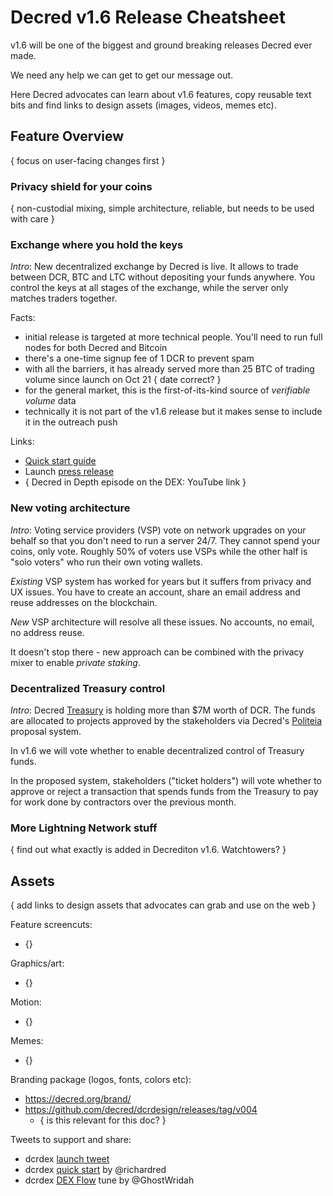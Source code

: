 # Decred v1.6 Release Cheatsheet

v1.6 will be one of the biggest and ground breaking releases Decred ever made.

We need any help we can get to get our message out.

Here Decred advocates can learn about v1.6 features, copy reusable text bits and find links to design assets (images, videos, memes etc).

## Feature Overview

{ focus on user-facing changes first }

### Privacy shield for your coins

{ non-custodial mixing, simple architecture, reliable, but needs to be used with care }

### Exchange where you hold the keys

_Intro_: New decentralized exchange by Decred is live. It allows to trade between DCR, BTC and LTC without depositing your funds anywhere. You control the keys at all stages of the exchange, while the server only matches traders together.

Facts:

- initial release is targeted at more technical people. You'll need to run full nodes for both Decred and Bitcoin
- there's a one-time signup fee of 1 DCR to prevent spam
- with all the barriers, it has already served more than 25 BTC of trading volume since launch on Oct 21 { date correct? }
- for the general market, this is the first-of-its-kind source of _verifiable volume_ data
- technically it is not part of the v1.6 release but it makes sense to include it in the outreach push

Links:

- [Quick start guide](https://medium.com/decred/how-to-get-on-dcrdex-mvp-816d713ec5c0)
- Launch [press release](https://www.prweb.com/releases/decred_announces_launch_of_dcrdex_first_exchange_with_no_trading_fees_seeks_to_disrupt_billion_dollar_crypto_exchange_market/prweb17487844.htm)
- { Decred in Depth episode on the DEX: YouTube link }

### New voting architecture

_Intro_: Voting service providers (VSP) vote on network upgrades on your behalf so that you don't need to run a server 24/7. They cannot spend your coins, only vote. Roughly 50% of voters use VSPs while the other half is "solo voters" who run their own voting wallets.

_Existing_ VSP system has worked for years but it suffers from privacy and UX issues. You have to create an account, share an email address and reuse addresses on the blockchain.

_New_ VSP architecture will resolve all these issues. No accounts, no email, no address reuse.

It doesn't stop there - new approach can be combined with the privacy mixer to enable _private staking_.

### Decentralized Treasury control

_Intro_: Decred [Treasury](https://explorer.dcrdata.org/address/Dcur2mcGjmENx4DhNqDctW5wJCVyT3Qeqkx?n=20&start=0&txntype=merged_debit) is holding more than $7M worth of DCR. The funds are allocated to projects approved by the stakeholders via Decred's [Politeia](https://proposals.decred.org/) proposal system.

In v1.6 we will vote whether to enable decentralized control of Treasury funds.

In the proposed system, stakeholders ("ticket holders") will vote whether to approve or reject a transaction that spends funds from the Treasury to pay for work done by contractors over the previous month.

### More Lightning Network stuff

{ find out what exactly is added in Decrediton v1.6. Watchtowers? }

## Assets

{ add links to design assets that advocates can grab and use on the web }

Feature screencuts:

- {}

Graphics/art:

- {}

Motion:

- {}

Memes:

- {}

Branding package (logos, fonts, colors etc):

- https://decred.org/brand/
- https://github.com/decred/dcrdesign/releases/tag/v004
  - { is this relevant for this doc? }

Tweets to support and share:

- dcrdex [launch tweet](https://twitter.com/decredproject/status/1318998573975994373)
- dcrdex [quick start](https://twitter.com/RichardRed0x/status/1321274987341369346) by @richardred
- dcrdex [DEX Flow](https://twitter.com/decredproject/status/1319720945972633600) tune by @GhostWridah
